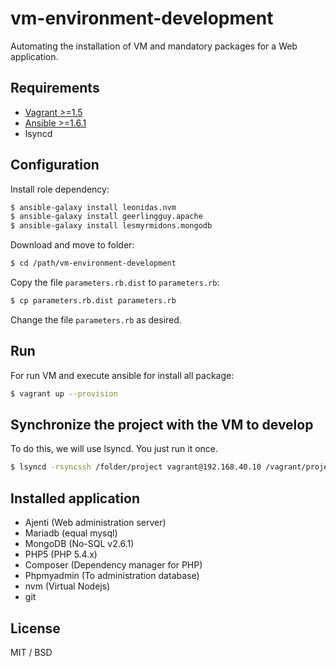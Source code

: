 vm-environment-development
==========================

Automating the installation of VM and mandatory packages for a Web application.

Requirements
------------

* [Vagrant >=1.5](docs/vagrant-install.md)
* [Ansible >=1.6.1](docs/ansible-install.md)
* lsyncd

Configuration
-------------

Install role dependency:

```bash
$ ansible-galaxy install leonidas.nvm
$ ansible-galaxy install geerlingguy.apache
$ ansible-galaxy install lesmyrmidons.mongodb
```

Download and move to folder:

```bash
$ cd /path/vm-environment-development
```
Copy the file `parameters.rb.dist` to `parameters.rb`:

```bash
$ cp parameters.rb.dist parameters.rb
```
Change the file `parameters.rb` as desired.

Run
---

For run VM and execute ansible for install all package:

```bash
$ vagrant up --provision
```

Synchronize the project with the VM to develop
----------------------------------------------

To do this, we will use lsyncd. You just run it once.

```bash
$ lsyncd -rsyncssh /folder/project vagrant@192.168.40.10 /vagrant/project/
```

Installed application
---------------------

* Ajenti (Web administration server)
* Mariadb (equal mysql)
* MongoDB (No-SQL v2.6.1)
* PHP5 (PHP 5.4.x)
* Composer (Dependency manager for PHP)
* Phpmyadmin (To administration database)
* nvm (Virtual Nodejs)
* git

License
-------

MIT / BSD

